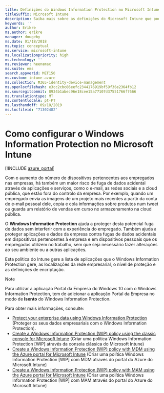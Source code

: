 ```yaml
---
title: Definições do Windows Information Protection no Microsoft Intune
titleSuffix: Microsoft Intune
description: Saiba mais sobre as definições do Microsoft Intune que pode utilizar para gerir o Windows Information Protection.
keywords: ''
author: Erikre
ms.author: erikre
manager: dougeby
ms.date: 01/18/2018
ms.topic: conceptual
ms.service: microsoft-intune
ms.localizationpriority: high
ms.technology: ''
ms.reviewer: heenamac
ms.suite: ems
search.appverid: MET150
ms.custom: intune-azure
ms.collection: M365-identity-device-management
ms.openlocfilehash: e3cc2cbc86eefc2344176919bf59f36e2364fb12
ms.sourcegitcommit: 8934b1abec96e18cee15a77107d37551766f7666
ms.translationtype: MT
ms.contentlocale: pt-PT
ms.lasthandoff: 09/18/2019
ms.locfileid: "71302482"
---
```

# <a name="how-to-configure-windows-information-protection-in-microsoft-intune"></a>Como configurar o Windows Information Protection no Microsoft Intune

[!INCLUDE [azure_portal](./includes/azure_portal.md)]

Com o aumento do número de dispositivos pertencentes aos empregados nas empresas, há também um maior risco de fuga de dados acidental através de aplicações e serviços, como o e-mail, as redes sociais e a cloud pública, que estão fora do controlo da empresa. Por exemplo, quando um empregado envia as imagens de um projeto mais recentes a partir da conta de e-mail pessoal dele, copia e cola informações sobre produtos num tweet ou guarda um relatório de vendas em curso no armazenamento na cloud pública.

O **Windows Information Protection** ajuda a proteger desta potencial fuga de dados sem interferir com a experiência do empregado. Também ajuda a proteger aplicações e dados da empresa contra fugas de dados acidentais em dispositivos pertencentes à empresa e em dispositivos pessoais que os empregados utilizem no trabalho, sem que seja necessário fazer alterações ao seu ambiente ou a outras aplicações.

Esta política do Intune gere a lista de aplicações que o Windows Information Protection gere, as localizações da rede empresarial, o nível de proteção e as definições de encriptação.

>[!NOTE]
> Para utilizar a aplicação Portal da Empresa do Windows 10 com o Windows Information Protection, tem de adicionar a aplicação Portal da Empresa no modo de **Isento** do Windows Information Protection. 

Para obter mais informações, consulte:
- [Protect your enterprise data using Windows Information Protection](https://technet.microsoft.com/itpro/windows/keep-secure/protect-enterprise-data-using-wip) (Proteger os seus dados empresariais com o Windows Information Protection).
- [Create a Windows Information Protection (WIP) policy using the classic console for Microsoft Intune](https://docs.microsoft.com/windows/threat-protection/windows-information-protection/create-wip-policy-using-intune) (Criar uma política Windows Information Protection [WIP] através da consola clássica do Microsoft Intune)
- [Create a Windows Information Protection (WIP) policy with MDM using the Azure portal for Microsoft Intune](https://docs.microsoft.com/windows/threat-protection/windows-information-protection/create-wip-policy-using-intune-azure) (Criar uma política Windows Information Protection [WIP] com MDM através do portal do Azure do Microsoft Intune)
- [Create a Windows Information Protection (WIP) policy with MAM using the Azure portal for Microsoft Intune](https://docs.microsoft.com/windows/threat-protection/windows-information-protection/create-wip-policy-using-mam-intune-azure) (Criar uma política Windows Information Protection [WIP] com MAM através do portal do Azure do Microsoft Intune)
